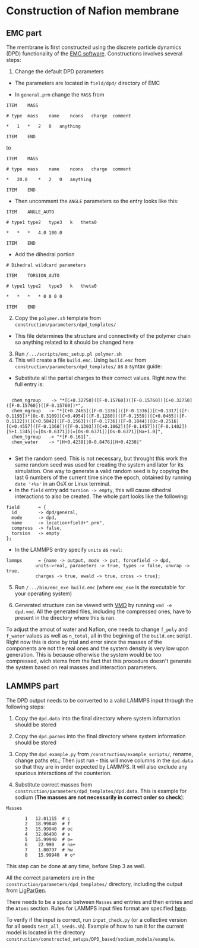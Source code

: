 # Construction of Nafion membrane

## EMC part

The membrane is first constructed using the discrete particle dynamics (DPD) functionality of the [EMC software](http://montecarlo.sourceforge.net/emc/Welcome.html). Constructions involves several steps:

1. Change the default DPD parameters

  * The parameters are located in `field/dpd/` directory of EMC

  * In `general.prm` change the `MASS` from

```
ITEM    MASS

# type  mass    name    ncons   charge  comment

*   1   *   2   0   anything

ITEM    END

```
to 

```
ITEM    MASS

# type  mass    name    ncons   charge  comment

*   20.0    *   2   0   anything
 
ITEM    END

```

  * Then uncomment the `ANGLE` parameters so the entry looks like this:

```
ITEM    ANGLE_AUTO

# type1 type2   type3   k   theta0

*   *   *   4.0 180.0

ITEM    END 

``` 

  * Add the dihedral portion

```
# Dihedral wildcard parameters

ITEM	TORSION_AUTO

# type1 type2   type3   k   theta0

*   *   *   * 0 0 0 0

ITEM    END
```

2. Copy the `polymer.sh` template from `construction/parameters/dpd_templates/`
  * This file determines the structure and connectivity of the polymer chain so anything related to it should be changed here
3. Run `/.../scripts/emc_setup.pl polymer.sh`
4. This will create a file `build.emc`. Using `build.emc` from `construction/parameters/dpd_templates/` as a syntax guide:
  * Substitute all the partial charges to their correct values. Right now the full entry is:

```

  chem_ngroup    -> "*[C+0.32750]([F-0.15760])([F-0.15760])[C+0.32750]([F-0.15760])([F-0.15760])*",
  chem_mgroup   -> "*[C+0.2465]([F-0.1336])([F-0.1336])[C+0.1317]([F-0.1193])*[Oc-0.3109][C+0.4954]([F-0.1280])([F-0.1559])[C+0.0465]([F-0.1122])([C+0.5842]([F-0.1563])([F-0.1736])[F-0.1844])[Oc-0.2516][C+0.4557]([F-0.1368])([F-0.1393])[C+0.1062]([F-0.1457])([F-0.1482])[S+1.1345](=[Os-0.6371])(=[Os-0.6371])[Os-0.6371][Na+1.0]",
  chem_tgroup   -> "*[F-0.161]",
  chem_water    -> "[H+0.4238][O-0.8476][H+0.4238]"
  
```
  * Set the random seed. This is not necessary, but throught this work the same random seed was used for creating the system and later for its simulation. One way to generate a valid random seed is by copying the last 6 numbers of the current time since the epoch, obtained by running `date '+%s'` in an OsX or Linux terminal.
  * In the `field` entry add `torsion -> empty`, this will cause dihedral interactions to also be created. The whole part looks like the following:

```
field       = {
  id        -> dpd/general,
  mode      -> dpd,
  name      -> location+field+".prm",
  compress  -> false,
  torsion   -> empty
};
```
  * In the LAMMPS entry specify `units` as `real`:

```
lammps      = {name -> output, mode -> put, forcefield -> dpd,
           units->real, parameters -> true, types -> false, unwrap -> true,
           charges -> true, ewald -> true, cross -> true};
```
5. Run `/.../bin/emc_exe build.emc` (where `emc_exe` is the executable for your operating system)

6. Generated structure can be viewed with [VMD](https://www.ks.uiuc.edu/Research/vmd/) by running `vmd -e dpd.vmd`. All the generated files, including the compressed ones, have to present in the directory where this is ran.

To adjust the amout of water and Nafion, one needs to change `f_poly` and `f_water` values as well as `n_total`, all in the begining of the `build.emc` script. Right now this is done by trial and error since the masses of the components are not the real ones and the system density is very low upon generation. This is because otherwise the system would be too compressed, wich stems from the fact that this procedure doesn't generate the system based on real masses and interaction parameters.

## LAMMPS part

The DPD output needs to be converted to a valid LAMMPS input through the following steps:

1. Copy the `dpd.data` into the final directory where system information should be stored

2. Copy the `dpd.params` into the final directory where system information should be stored

3. Copy the `dpd_example.py` from `/construction/example_scripts/`, rename, change paths etc.; Then just run - this will move columns in the `dpd.data` so that they are in order expected by LAMMPS. It will also exclude any spurious interactions of the counterion. 

4. Substitute correct masses from `construction/parameters/dpd_templates/dpd.data`. This is example for sodium (**The masses are not necessarily in correct order so check**):

```
Masses

       1   12.01115  # c
       2   18.99840  # f
       3   15.99940  # oc
       4   32.06400  # s
       5   15.99940  # o=
       6    22.990   # na+
       7    1.00797  # hw
       8    15.99940  # o*

```

This step can be done at any time, before Step 3 as well.

All the correct parameters are in the `construction/parameters/dpd_templates/` directory, including the output from [LigParGen](http://zarbi.chem.yale.edu/ligpargen/).

There needs to be a space between `Masses` and entries and then entries and the `Atoms` section. Rules for LAMMPS input files format are specified [here](https://lammps.sandia.gov/doc/2001/data_format.html). 

To verify if the input is correct, run `input_check.py` (or a collective version for all seeds `test_all_seeds.sh`). Example of how to run it for the current model is located in the directory `construction/constructed_setups/DPD_based/sodium_models/example`.

 
